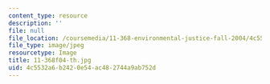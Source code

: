```yaml
---
content_type: resource
description: ''
file: null
file_location: /coursemedia/11-368-environmental-justice-fall-2004/4c5532a6b2420e54ac482744a9ab752d_11-368f04-th.jpg
file_type: image/jpeg
resourcetype: Image
title: 11-368f04-th.jpg
uid: 4c5532a6-b242-0e54-ac48-2744a9ab752d
---
```

